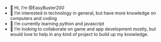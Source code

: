 - 👋 Hi, I’m @EasyBuster200
- 👀 I’m interested in technology in general, but have more knowledge on computers and coding
- 🌱 I’m currently learning python and javascript
- 💞️ I’m looking to collaborate on game and app development mostly, but would love to help in any kind of project to build up my knowledge.

<!---
EasyBuster200/EasyBuster200 is a ✨ special ✨ repository because its `README.md` (this file) appears on your GitHub profile.
You can click the Preview link to take a look at your changes.
--->
